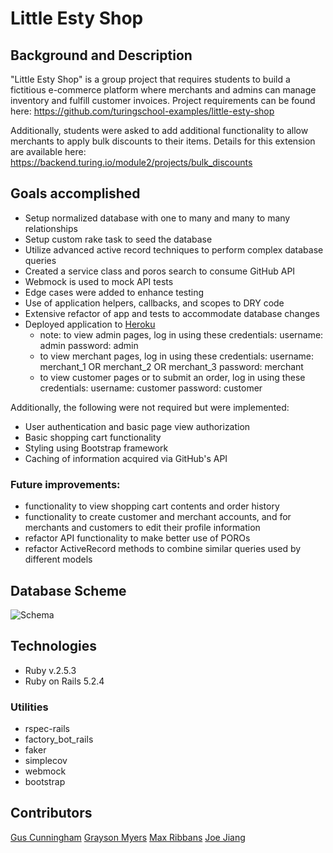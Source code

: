 # Little Esty Shop

## Background and Description

"Little Esty Shop" is a group project that requires students to build a fictitious e-commerce platform where merchants and admins can manage inventory and fulfill customer invoices. Project requirements can be found here:
https://github.com/turingschool-examples/little-esty-shop

Additionally, students were asked to add additional functionality to allow merchants to apply bulk discounts to their items. Details for this extension are available here:
https://backend.turing.io/module2/projects/bulk_discounts

## Goals accomplished
- Setup normalized database with one to many and many to many relationships
- Setup custom rake task to seed the database
- Utilize advanced active record techniques to perform complex database queries
- Created a service class and poros search to consume GitHub API
- Webmock is used to mock API tests
- Edge cases were added to enhance testing
- Use of application helpers, callbacks, and scopes to DRY code
- Extensive refactor of app and tests to accommodate database changes
- Deployed application to [Heroku](https://dashboard.heroku.com/apps/little-esty-shop-m2)
  * note: to view admin pages, log in using these credentials:
    username: admin
    password: admin
  * to view merchant pages, log in using these credentials:
    username: merchant_1 OR merchant_2 OR merchant_3
    password: merchant
  * to view customer pages or to submit an order, log in using these credentials:
    username: customer
    password: customer

Additionally, the following were not required but were implemented:
- User authentication and basic page view authorization
- Basic shopping cart functionality
- Styling using Bootstrap framework
- Caching of information acquired via GitHub's API

### Future improvements:
- functionality to view shopping cart contents and order history
- functionality to create customer and merchant accounts, and for merchants and customers to edit their profile information
- refactor API functionality to make better use of POROs
- refactor ActiveRecord methods to combine similar queries used by different models

## Database Scheme
![Schema](media/upds_database_schema.png)

## Technologies
- Ruby v.2.5.3
- Ruby on Rails 5.2.4
### Utilities
- rspec-rails
- factory_bot_rails
- faker
- simplecov
- webmock
- bootstrap

## Contributors
[Gus Cunningham](https://github.com/cunninghamge)
[Grayson Myers](https://github.com/GrayMyers)
[Max Ribbans](https://github.com/ribbansmax)
[Joe Jiang](https://github.com/ninesky00)
